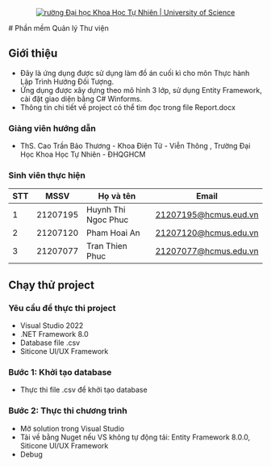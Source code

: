 <p align="center">
  <a href="https://hcmus.edu.vn//" title="Trường Đại học Khoa Học Tự Nhiên " style="border: none;">
    <img src="https://fetel.hcmus.edu.vn/wp-content/uploads/2022/09/logo-fetel.png" alt="rường Đại học Khoa Học Tự Nhiên | University of Science">
  </a>
</p>
# Phần mềm Quản lý Thư viện

## Giới thiệu

* Đây là ứng dụng được sử dụng làm đồ án cuối kì cho môn Thực hành Lập Trình Hướng Đối Tượng.
* Ứng dụng được xây dựng theo mô hình 3 lớp, sử dụng Entity Framework, cài đặt giao diện bằng C# Winforms.
* Thông tin chi tiết về project có thể tìm đọc trong file Report.docx

### Giảng viên hướng dẫn

* ThS. Cao Trần Bảo Thương - Khoa Điện Tử - Viễn Thông , Trường Đại Học Khoa Học Tự Nhiên - ĐHQGHCM

### Sinh viên thực hiện

|**STT**|**MSSV**|  **Họ và tên**     |       **Email**      |
|-------|--------|--------------------|----------------------|
|   1   |21207195|Huynh Thi Ngoc Phuc |21207195@hcmus.eud.vn|
|   2   |21207120|Pham Hoai An        |21207120@hcmus.edu.vn|
|   3   |21207077|Tran Thien Phuc     |21207077@hcmus.edu.vn|

## Chạy thử project

### Yêu cầu để thực thi project

* Visual Studio 2022
* .NET Framework 8.0
* Database file .csv
* Siticone UI/UX Framework

### Bước 1: Khởi tạo database

* Thực thi file .csv để khởi tạo database

### Bước 2: Thực thi chương trình

* Mở solution trong Visual Studio
* Tải về bằng Nuget nếu VS không tự động tải: Entity Framework 8.0.0, Siticone UI/UX Framework
* Debug
